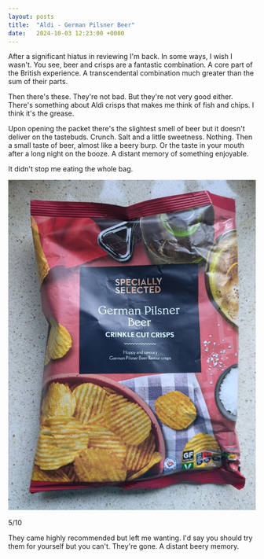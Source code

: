 ```yaml
---
layout: posts
title:  "Aldi - German Pilsner Beer"
date:   2024-10-03 12:23:00 +0000
---
```


After a significant hiatus in reviewing I'm back. In some ways, I wish I wasn't. You see, beer and crisps are a fantastic combination. A core part of the British experience. A transcendental combination much greater than the sum of their parts.

Then there's these. They're not bad. But they're not very good either. There's something about Aldi crisps that makes me think of fish and chips. I think it's the grease. 

Upon opening the packet there's the slightest smell of beer but it doesn't deliver on the tastebuds. Crunch. Salt and a little sweetness. Nothing. Then a small taste of beer, almost like a beery burp. Or the taste in your mouth after a long night on the booze. A distant memory of something enjoyable. 

It didn't stop me eating the whole bag.

<img style="max-height:50vh" src="/assets/images/assgpb.jpg" alt="Aldi - German Pilsner Beer Crisp Packet"/>

5/10 

They came highly recommended but left me wanting. I'd say you should try them for yourself but you can't. They're gone. A distant beery memory.
